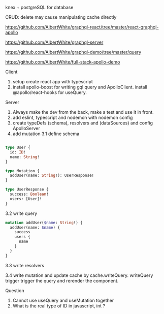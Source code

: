 knex + postgreSQL for database

CRUD: delete may cause manipulating cache directly

https://github.com/AlbertWhite/graphql-react/tree/master/react-graphql-apollo

https://github.com/AlbertWhite/graphql-server

https://github.com/AlbertWhite/graphql-demo/tree/master/query

https://github.com/AlbertWhite/full-stack-apollo-demo

Client

1. setup create react app with typescript
2. install apollo-boost for writing gql query and ApolloClient. install @apollo/react-hooks for useQuery.

Server

1. Always make the dev from the back, make a test and use it in front.
2. add eslint, typescript and nodemon with nodemon config
3. create typeDefs (schema), resolvers and (dataSources) and config ApolloServer
4. add mutation
3.1 define schema
```graphql

type User {
  id: ID!
  name: String!
}

type Mutation {
  addUser(name: String!): UserResponse!
}

type UserResponse {
  success: Boolean!
  users: [User]!
}
```

3.2 write query
```graphql
mutation addUser($name: String!) {
  addUser(name: $name) {
    success
    users {
      name
    }
  }
}
```

3.3 write resolvers

3.4 write mutation and update cache by cache.writeQuery. writeQuery trigger trigger the query and rerender the component.

Question
1. Cannot use useQuery and useMutation together
2. What is the real type of ID in javascript, int ?